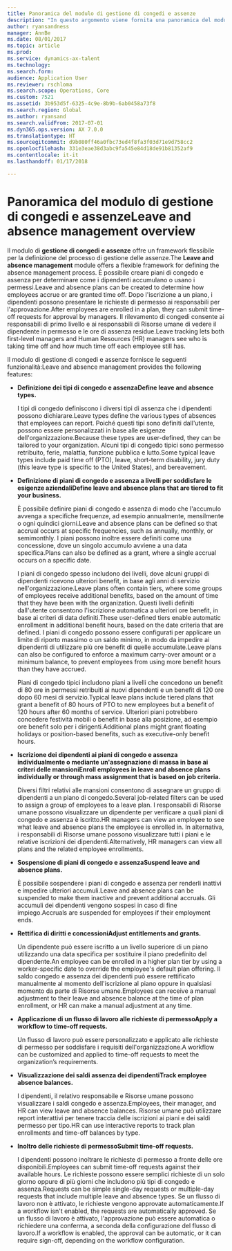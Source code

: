 ```yaml
---
title: Panoramica del modulo di gestione di congedi e assenze
description: "In questo argomento viene fornita una panoramica del modulo di gestione di congedi e assenze. Questo modulo offre un framework flessibile per la definizione del processo di gestione delle assenze. È possibile creare piani di congedo e assenza per determinare come i dipendenti accumulano o usano i permessi."
author: ryansandness
manager: AnnBe
ms.date: 08/01/2017
ms.topic: article
ms.prod: 
ms.service: dynamics-ax-talent
ms.technology: 
ms.search.form: 
audience: Application User
ms.reviewer: rschloma
ms.search.scope: Operations, Core
ms.custom: 7521
ms.assetid: 3b953d5f-6325-4c9e-8b9b-6ab0458a73f8
ms.search.region: Global
ms.author: ryansand
ms.search.validFrom: 2017-07-01
ms.dyn365.ops.version: AX 7.0.0
ms.translationtype: HT
ms.sourcegitcommit: d9b080ff46a0fbc73ed4f8fa3f03d71e9d758cc2
ms.openlocfilehash: 331e3eae38d3abc9fa545e84d18de91b81352af9
ms.contentlocale: it-it
ms.lasthandoff: 01/17/2018

---
```

# <a name="leave-and-absence-management-overview"></a><span data-ttu-id="522e9-105">Panoramica del modulo di gestione di congedi e assenze</span><span class="sxs-lookup"><span data-stu-id="522e9-105">Leave and absence management overview</span></span>

<span data-ttu-id="522e9-106">Il modulo di **gestione di congedi e assenze** offre un framework flessibile per la definizione del processo di gestione delle assenze.</span><span class="sxs-lookup"><span data-stu-id="522e9-106">The **Leave and absence management** module offers a flexible framework for defining the absence management process.</span></span> <span data-ttu-id="522e9-107">È possibile creare piani di congedo e assenza per determinare come i dipendenti accumulano o usano i permessi.</span><span class="sxs-lookup"><span data-stu-id="522e9-107">Leave and absence plans can be created to determine how employees accrue or are granted time off.</span></span> <span data-ttu-id="522e9-108">Dopo l'iscrizione a un piano, i dipendenti possono presentare le richieste di permesso ai responsabili per l'approvazione.</span><span class="sxs-lookup"><span data-stu-id="522e9-108">After employees are enrolled in a plan, they can submit time-off requests for approval by managers.</span></span> <span data-ttu-id="522e9-109">Il rilevamento di congedi consente ai responsabili di primo livello e ai responsabili di Risorse umane di vedere il dipendente in permesso e le ore di assenza residue.</span><span class="sxs-lookup"><span data-stu-id="522e9-109">Leave tracking lets both first-level managers and Human Resources (HR) managers see who is taking time off and how much time off each employee still has.</span></span>  

<span data-ttu-id="522e9-110">Il modulo di gestione di congedi e assenze fornisce le seguenti funzionalità:</span><span class="sxs-lookup"><span data-stu-id="522e9-110">Leave and absence management provides the following features:</span></span> 

- <span data-ttu-id="522e9-111">**Definizione dei tipi di congedo e assenza**</span><span class="sxs-lookup"><span data-stu-id="522e9-111">**Define leave and absence types.**</span></span>

    <span data-ttu-id="522e9-112">I tipi di congedo definiscono i diversi tipi di assenza che i dipendenti possono dichiarare.</span><span class="sxs-lookup"><span data-stu-id="522e9-112">Leave types define the various types of absences that employees can report.</span></span> <span data-ttu-id="522e9-113">Poiché questi tipi sono definiti dall'utente, possono essere personalizzati in base alle esigenze dell'organizzazione.</span><span class="sxs-lookup"><span data-stu-id="522e9-113">Because these types are user-defined, they can be tailored to your organization.</span></span> <span data-ttu-id="522e9-114">Alcuni tipi di congedo tipici sono permesso retribuito, ferie, malattia, funzione pubblica e lutto.</span><span class="sxs-lookup"><span data-stu-id="522e9-114">Some typical leave types include paid time off (PTO), leave, short-term disability, jury duty (this leave type is specific to the United States), and bereavement.</span></span> 

- <span data-ttu-id="522e9-115">**Definizione di piani di congedo e assenza a livelli per soddisfare le esigenze aziendali**</span><span class="sxs-lookup"><span data-stu-id="522e9-115">**Define leave and absence plans that are tiered to fit your business.**</span></span>

    <span data-ttu-id="522e9-116">È possibile definire piani di congedo e assenza di modo che l'accumulo avvenga a specifiche frequenze, ad esempio annualmente, mensilmente o ogni quindici giorni.</span><span class="sxs-lookup"><span data-stu-id="522e9-116">Leave and absence plans can be defined so that accrual occurs at specific frequencies, such as annually, monthly, or semimonthly.</span></span> <span data-ttu-id="522e9-117">I piani possono inoltre essere definiti come una concessione, dove un singolo accumulo avviene a una data specifica.</span><span class="sxs-lookup"><span data-stu-id="522e9-117">Plans can also be defined as a grant, where a single accrual occurs on a specific date.</span></span> 

    <span data-ttu-id="522e9-118">I piani di congedo spesso includono dei livelli, dove alcuni gruppi di dipendenti ricevono ulteriori benefit, in base agli anni di servizio nell'organizzazione.</span><span class="sxs-lookup"><span data-stu-id="522e9-118">Leave plans often contain tiers, where some groups of employees receive additional benefits, based on the amount of time that they have been with the organization.</span></span> <span data-ttu-id="522e9-119">Questi livelli definiti dall'utente consentono l'iscrizione automatica a ulteriori ore benefit, in base ai criteri di data definiti.</span><span class="sxs-lookup"><span data-stu-id="522e9-119">These user-defined tiers enable automatic enrollment in additional benefit hours, based on the date criteria that are defined.</span></span> <span data-ttu-id="522e9-120">I piani di congedo possono essere configurati per applicare un limite di riporto massimo o un saldo minimo, in modo da impedire ai dipendenti di utilizzare più ore benefit di quelle accumulate.</span><span class="sxs-lookup"><span data-stu-id="522e9-120">Leave plans can also be configured to enforce a maximum carry-over amount or a minimum balance, to prevent employees from using more benefit hours than they have accrued.</span></span> 

    <span data-ttu-id="522e9-121">Piani di congedo tipici includono piani a livelli che concedono un benefit di 80 ore in permessi retribuiti ai nuovi dipendenti e un benefit di 120 ore dopo 60 mesi di servizio.</span><span class="sxs-lookup"><span data-stu-id="522e9-121">Typical leave plans include tiered plans that grant a benefit of 80 hours of PTO to new employees but a benefit of 120 hours after 60 months of service.</span></span> <span data-ttu-id="522e9-122">Ulteriori piani potrebbero concedere festività mobili o benefit in base alla posizione, ad esempio ore benefit solo per i dirigenti.</span><span class="sxs-lookup"><span data-stu-id="522e9-122">Additional plans might grant floating holidays or position-based benefits, such as executive-only benefit hours.</span></span>

- <span data-ttu-id="522e9-123">**Iscrizione dei dipendenti ai piani di congedo e assenza individualmente o mediante un'assegnazione di massa in base ai criteri delle mansioni**</span><span class="sxs-lookup"><span data-stu-id="522e9-123">**Enroll employees in leave and absence plans individually or through mass assignment that is based on job criteria.**</span></span>

    <span data-ttu-id="522e9-124">Diversi filtri relativi alle mansioni consentono di assegnare un gruppo di dipendenti a un piano di congedo.</span><span class="sxs-lookup"><span data-stu-id="522e9-124">Several job-related filters can be used to assign a group of employees to a leave plan.</span></span> <span data-ttu-id="522e9-125">I responsabili di Risorse umane possono visualizzare un dipendente per verificare a quali piani di congedo e assenza è iscritto.</span><span class="sxs-lookup"><span data-stu-id="522e9-125">HR managers can view an employee to see what leave and absence plans the employee is enrolled in.</span></span> <span data-ttu-id="522e9-126">In alternativa, i responsabili di Risorse umane possono visualizzare tutti i piani e le relative iscrizioni dei dipendenti.</span><span class="sxs-lookup"><span data-stu-id="522e9-126">Alternatively, HR managers can view all plans and the related employee enrollments.</span></span>

- <span data-ttu-id="522e9-127">**Sospensione di piani di congedo e assenza**</span><span class="sxs-lookup"><span data-stu-id="522e9-127">**Suspend leave and absence plans.**</span></span>

    <span data-ttu-id="522e9-128">È possibile sospendere i piani di congedo e assenza per renderli inattivi e impedire ulteriori accumuli.</span><span class="sxs-lookup"><span data-stu-id="522e9-128">Leave and absence plans can be suspended to make them inactive and prevent additional accruals.</span></span> <span data-ttu-id="522e9-129">Gli accumuli dei dipendenti vengono sospesi in caso di fine impiego.</span><span class="sxs-lookup"><span data-stu-id="522e9-129">Accruals are suspended for employees if their employment ends.</span></span>  

- <span data-ttu-id="522e9-130">**Rettifica di diritti e concessioni**</span><span class="sxs-lookup"><span data-stu-id="522e9-130">**Adjust entitlements and grants.**</span></span>

    <span data-ttu-id="522e9-131">Un dipendente può essere iscritto a un livello superiore di un piano utilizzando una data specifica per sostituire il piano predefinito del dipendente.</span><span class="sxs-lookup"><span data-stu-id="522e9-131">An employee can be enrolled in a higher plan tier by using a worker-specific date to override the employee's default plan offering.</span></span> <span data-ttu-id="522e9-132">Il saldo congedo e assenza dei dipendenti può essere rettificato manualmente al momento dell'iscrizione al piano oppure in qualsiasi momento da parte di Risorse umane.</span><span class="sxs-lookup"><span data-stu-id="522e9-132">Employees can receive a manual adjustment to their leave and absence balance at the time of plan enrollment, or HR can make a manual adjustment at any time.</span></span> 

- <span data-ttu-id="522e9-133">**Applicazione di un flusso di lavoro alle richieste di permesso**</span><span class="sxs-lookup"><span data-stu-id="522e9-133">**Apply a workflow to time-off requests.**</span></span>

     <span data-ttu-id="522e9-134">Un flusso di lavoro può essere personalizzato e applicato alle richieste di permesso per soddisfare i requisiti dell'organizzazione.</span><span class="sxs-lookup"><span data-stu-id="522e9-134">A workflow can be customized and applied to time-off requests to meet the organization’s requirements.</span></span>  

- <span data-ttu-id="522e9-135">**Visualizzazione dei saldi assenza dei dipendenti**</span><span class="sxs-lookup"><span data-stu-id="522e9-135">**Track employee absence balances.**</span></span>

    <span data-ttu-id="522e9-136">I dipendenti, il relativo responsabile e Risorse umane possono visualizzare i saldi congedo e assenza.</span><span class="sxs-lookup"><span data-stu-id="522e9-136">Employees, their manager, and HR can view leave and absence balances.</span></span> <span data-ttu-id="522e9-137">Risorse umane può utilizzare report interattivi per tenere traccia delle iscrizioni ai piani e dei saldi permesso per tipo.</span><span class="sxs-lookup"><span data-stu-id="522e9-137">HR can use interactive reports to track plan enrollments and time-off balances by type.</span></span> 

- <span data-ttu-id="522e9-138">**Inoltro delle richieste di permesso**</span><span class="sxs-lookup"><span data-stu-id="522e9-138">**Submit time-off requests.**</span></span>

    <span data-ttu-id="522e9-139">I dipendenti possono inoltrare le richieste di permesso a fronte delle ore disponibili.</span><span class="sxs-lookup"><span data-stu-id="522e9-139">Employees can submit time-off requests against their available hours.</span></span> <span data-ttu-id="522e9-140">Le richieste possono essere semplici richieste di un solo giorno oppure di più giorni che includono più tipi di congedo e assenza.</span><span class="sxs-lookup"><span data-stu-id="522e9-140">Requests can be simple single-day requests or multiple-day requests that include multiple leave and absence types.</span></span> <span data-ttu-id="522e9-141">Se un flusso di lavoro non è attivato, le richieste vengono approvate automaticamente.</span><span class="sxs-lookup"><span data-stu-id="522e9-141">If a workflow isn't enabled, the requests are automatically approved.</span></span> <span data-ttu-id="522e9-142">Se un flusso di lavoro è attivato, l'approvazione può essere automatica o richiedere una conferma, a seconda della configurazione del flusso di lavoro.</span><span class="sxs-lookup"><span data-stu-id="522e9-142">If a workflow is enabled, the approval can be automatic, or it can require sign-off, depending on the workflow configuration.</span></span>

